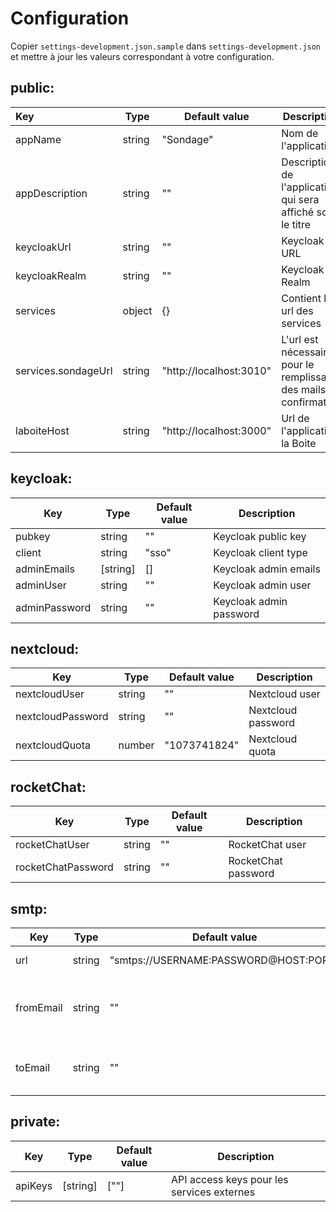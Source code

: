 # Configuration

Copier `settings-development.json.sample` dans `settings-development.json` et mettre à jour les valeurs correspondant à votre configuration.

## public:

| Key                 | Type   | Default value           | Description                                                        |
| :------------------ | ------ | ----------------------- | ------------------------------------------------------------------ |
| appName             | string | "Sondage"               | Nom de l'application                                               |
| appDescription      | string | ""                      | Description de l'application qui sera affiché sous le titre        |
| keycloakUrl         | string | ""                      | Keycloak URL                                                       |
| keycloakRealm       | string | ""                      | Keycloak Realm                                                     |
| services            | object | {}                      | Contient les url des services                                      |
| services.sondageUrl | string | "http://localhost:3010" | L'url est nécessaire pour le remplissage des mails de confirmation |
| laboiteHost         | string | "http://localhost:3000" | Url de l'application la Boite                                      |

## keycloak:

| Key           | Type     | Default value | Description             |
| ------------- | -------- | ------------- | ----------------------- |
| pubkey        | string   | ""            | Keycloak public key     |
| client        | string   | "sso"         | Keycloak client type    |
| adminEmails   | [string] | []            | Keycloak admin emails   |
| adminUser     | string   | ""            | Keycloak admin user     |
| adminPassword | string   | ""            | Keycloak admin password |

## nextcloud:

| Key               | Type   | Default value | Description        |
| ----------------- | ------ | ------------- | ------------------ |
| nextcloudUser     | string | ""            | Nextcloud user     |
| nextcloudPassword | string | ""            | Nextcloud password |
| nextcloudQuota    | number | "1073741824"  | Nextcloud quota    |

## rocketChat:

| Key                | Type   | Default value | Description         |
| ------------------ | ------ | ------------- | ------------------- |
| rocketChatUser     | string | ""            | RocketChat user     |
| rocketChatPassword | string | ""            | RocketChat password |

## smtp:

| Key       | Type   | Default value                         | Description                                 |
| --------- | ------ | ------------------------------------- | ------------------------------------------- |
| url       | string | "smtps://USERNAME:PASSWORD@HOST:PORT" | SMTP server URI                             |
| fromEmail | string | ""                                    | Valeur par défaut "from" du mail de contact |
| toEmail   | string | ""                                    | Valeur par défaut "to" du mail de contact   |

## private:

| Key     | Type     | Default value | Description                                |
| ------- | -------- | ------------- | ------------------------------------------ |
| apiKeys | [string] | [""]          | API access keys pour les services externes |
